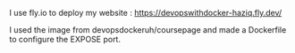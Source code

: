 I use fly.io to deploy my website : https://devopswithdocker-haziq.fly.dev/

I used the image from devopsdockeruh/coursepage and made a Dockerfile to configure the EXPOSE port.
